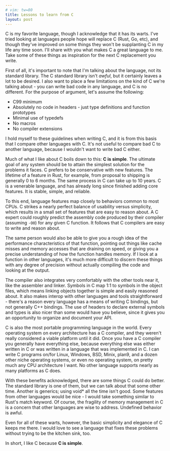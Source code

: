 ```yaml
---
# vim: tw=80
title: Lessons to learn from C
layout: post
---
```


C is my favorite language, though I acknowledge that it has its warts. I've
tried looking at languages people hope will replace C (Rust, Go, etc), and
though they've improved on some things they won't be supplanting C in my life
any time soon. I'll share with you what makes C a great language to me. Take
some of these things as inspiration for the next C replacement you write.

First of all, it's important to note that I'm talking about the language, not
its standard library. The C standard library isn't *awful*, but it certainly
leaves a lot to be desired. I also want to place a few limitations on the kind
of C we're talking about - you can write bad code in any language, and C is no
different. For the purpose of argument, let's assume the following:

- C99 minimum
- Absolutely no code in headers - just type definitions and function prototypes
- Minimal use of typedefs
- No macros
- No compiler extensions

I hold myself to these guidelines when writing C, and it is from this basis that
I compare other languages with C. It's not useful to compare bad C to another
language, because I wouldn't want to write bad C either.

Much of what I like about C boils down to this: **C is simple**. The ultimate
goal of any system should be to attain the simplest solution for the problems it
faces. C prefers to be conservative with new features. The lifetime of a feature
in Rust, for example, from proposal to shipping is generally 0 to 6 months. The
same process in C can take up to 10 years. C is a venerable language, and has
already long since finished adding core features. It is stable, simple, and
reliable.

To this end, language features map closely to behaviors common to most CPUs. C
strikes a nearly perfect balance of usability versus simplicity, which
results in a small set of features that are easy to reason about. A C expert
could roughly predict the assembly code produced by their compiler (assuming
`-O0`) for any given C function. It follows that C compilers are easy to write
and reason about.

The same person would also be able to give you a rough idea of the
performance characteristics of that function, pointing out things like cache
misses and memory accesses that are draining on speed, or giving you a precise
understanding of how the function handles memory. If I look at a function in
other languages, it's much more difficult to discern these things with any
degree of precision without actually compiling the code and looking at the
output.

The compiler also integrates very comfortably with the other tools near it, like
the assembler and linker. Symbols in C map 1:1 to symbols in the object files,
which means linking objects together is simple and easily reasoned about. It
also makes interop with other languages and tools straightforward - there's a
reason every language has a means of writing C bindings, but not generally C++
bindings. The use of headers to declare external symbols and types is also nicer
than some would have you believe, since it gives you an opportunity to organize
and document your API.

C is also the most portable programming language in the world. Every operating
system on every architecture has a C compiler, and they weren't really
considered a viable platform until it did. Once you have a C compiler you
generally have everything else, because everything else was either written in C
or was written in a language that was implemented in C. I can write C programs
on/for Linux, Windows, BSD, Minix, plan9, and a dozen other niche operating
systems, or even no operating system, on pretty much any CPU architecture I
want. No other language supports nearly as many platforms as C does.

With these benefits acknowledged, there are some things C could do better. The
standard library is one of them, but we can talk about that some other time.
Another is generics; using void* all the time isn't good. Some features from
other languages would be nice - I would take something similar to Rust's match
keyword. Of course, the fragility of memory management in C is a concern that
other languages are wise to address. Undefined behavior is awful.

Even for all of these warts, however, the basic simplicity and elegance of C
keeps me there. I would love to see a language that fixes these problems without
trying to be the kitchen sink, too.

In short, I like C because **C is simple**.
